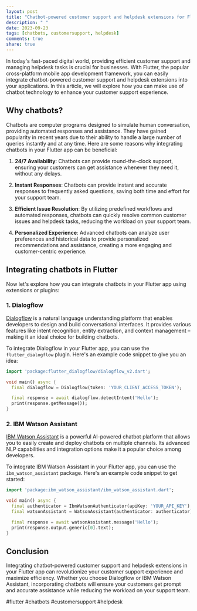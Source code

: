 ```yaml
---
layout: post
title: "Chatbot-powered customer support and helpdesk extensions for Flutter"
description: " "
date: 2023-09-23
tags: [chatbots, customersupport, helpdesk]
comments: true
share: true
---
```


In today's fast-paced digital world, providing efficient customer support and managing helpdesk tasks is crucial for businesses. With Flutter, the popular cross-platform mobile app development framework, you can easily integrate chatbot-powered customer support and helpdesk extensions into your applications. In this article, we will explore how you can make use of chatbot technology to enhance your customer support experience.

## Why chatbots?

Chatbots are computer programs designed to simulate human conversation, providing automated responses and assistance. They have gained popularity in recent years due to their ability to handle a large number of queries instantly and at any time. Here are some reasons why integrating chatbots in your Flutter app can be beneficial:

1. **24/7 Availability**: Chatbots can provide round-the-clock support, ensuring your customers can get assistance whenever they need it, without any delays.

2. **Instant Responses**: Chatbots can provide instant and accurate responses to frequently asked questions, saving both time and effort for your support team.

3. **Efficient Issue Resolution**: By utilizing predefined workflows and automated responses, chatbots can quickly resolve common customer issues and helpdesk tasks, reducing the workload on your support team.

4. **Personalized Experience**: Advanced chatbots can analyze user preferences and historical data to provide personalized recommendations and assistance, creating a more engaging and customer-centric experience.

## Integrating chatbots in Flutter

Now let's explore how you can integrate chatbots in your Flutter app using extensions or plugins:

### 1. Dialogflow

[Dialogflow](https://cloud.google.com/dialogflow) is a natural language understanding platform that enables developers to design and build conversational interfaces. It provides various features like intent recognition, entity extraction, and context management – making it an ideal choice for building chatbots.

To integrate Dialogflow in your Flutter app, you can use the `flutter_dialogflow` plugin. Here's an example code snippet to give you an idea:

```dart
import 'package:flutter_dialogflow/dialogflow_v2.dart';

void main() async {
  final dialogflow = Dialogflow(token: 'YOUR_CLIENT_ACCESS_TOKEN');

  final response = await dialogflow.detectIntent('Hello');
  print(response.getMessage());
}
```

### 2. IBM Watson Assistant

[IBM Watson Assistant](https://www.ibm.com/cloud/watson-assistant) is a powerful AI-powered chatbot platform that allows you to easily create and deploy chatbots on multiple channels. Its advanced NLP capabilities and integration options make it a popular choice among developers.

To integrate IBM Watson Assistant in your Flutter app, you can use the `ibm_watson_assistant` package. Here's an example code snippet to get started:

```dart
import 'package:ibm_watson_assistant/ibm_watson_assistant.dart';

void main() async {
  final authenticator = IbmWatsonAuthenticator(apiKey: 'YOUR_API_KEY');
  final watsonAssistant = WatsonAssistant(authenticator: authenticator);

  final response = await watsonAssistant.message('Hello');
  print(response.output.generic[0].text);
}
```

## Conclusion

Integrating chatbot-powered customer support and helpdesk extensions in your Flutter app can revolutionize your customer support experience and maximize efficiency. Whether you choose Dialogflow or IBM Watson Assistant, incorporating chatbots will ensure your customers get prompt and accurate assistance while reducing the workload on your support team.

#flutter #chatbots #customersupport #helpdesk
